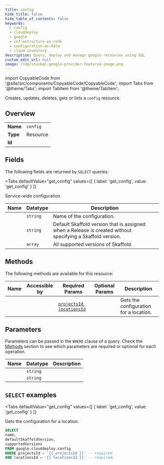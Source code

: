```yaml
--- 
title: config
hide_title: false
hide_table_of_contents: false
keywords:
  - config
  - clouddeploy
  - google
  - infrastructure-as-code
  - configuration-as-data
  - cloud inventory
description: Query, deploy and manage google resources using SQL
custom_edit_url: null
image: /img/stackql-google-provider-featured-image.png
---
```


import CopyableCode from '@site/src/components/CopyableCode/CopyableCode';
import Tabs from '@theme/Tabs';
import TabItem from '@theme/TabItem';

Creates, updates, deletes, gets or lists a <code>config</code> resource.

## Overview
<table><tbody>
<tr><td><b>Name</b></td><td><code>config</code></td></tr>
<tr><td><b>Type</b></td><td>Resource</td></tr>
<tr><td><b>Id</b></td><td><CopyableCode code="google.clouddeploy.config" /></td></tr>
</tbody></table>

## Fields

The following fields are returned by `SELECT` queries:

<Tabs
    defaultValue="get_config"
    values={[
        { label: 'get_config', value: 'get_config' }
    ]}
>
<TabItem value="get_config">

Service-wide configuration.

<table>
<thead>
    <tr>
    <th>Name</th>
    <th>Datatype</th>
    <th>Description</th>
    </tr>
</thead>
<tbody>
<tr>
    <td><CopyableCode code="name" /></td>
    <td><code>string</code></td>
    <td>Name of the configuration.</td>
</tr>
<tr>
    <td><CopyableCode code="defaultSkaffoldVersion" /></td>
    <td><code>string</code></td>
    <td>Default Skaffold version that is assigned when a Release is created without specifying a Skaffold version.</td>
</tr>
<tr>
    <td><CopyableCode code="supportedVersions" /></td>
    <td><code>array</code></td>
    <td>All supported versions of Skaffold.</td>
</tr>
</tbody>
</table>
</TabItem>
</Tabs>

## Methods

The following methods are available for this resource:

<table>
<thead>
    <tr>
    <th>Name</th>
    <th>Accessible by</th>
    <th>Required Params</th>
    <th>Optional Params</th>
    <th>Description</th>
    </tr>
</thead>
<tbody>
<tr>
    <td><a href="#get_config"><CopyableCode code="get_config" /></a></td>
    <td><CopyableCode code="select" /></td>
    <td><a href="#parameter-projectsId"><code>projectsId</code></a>, <a href="#parameter-locationsId"><code>locationsId</code></a></td>
    <td></td>
    <td>Gets the configuration for a location.</td>
</tr>
</tbody>
</table>

## Parameters

Parameters can be passed in the `WHERE` clause of a query. Check the [Methods](#methods) section to see which parameters are required or optional for each operation.

<table>
<thead>
    <tr>
    <th>Name</th>
    <th>Datatype</th>
    <th>Description</th>
    </tr>
</thead>
<tbody>
<tr id="parameter-locationsId">
    <td><CopyableCode code="locationsId" /></td>
    <td><code>string</code></td>
    <td></td>
</tr>
<tr id="parameter-projectsId">
    <td><CopyableCode code="projectsId" /></td>
    <td><code>string</code></td>
    <td></td>
</tr>
</tbody>
</table>

## `SELECT` examples

<Tabs
    defaultValue="get_config"
    values={[
        { label: 'get_config', value: 'get_config' }
    ]}
>
<TabItem value="get_config">

Gets the configuration for a location.

```sql
SELECT
name,
defaultSkaffoldVersion,
supportedVersions
FROM google.clouddeploy.config
WHERE projectsId = '{{ projectsId }}' -- required
AND locationsId = '{{ locationsId }}' -- required;
```
</TabItem>
</Tabs>
